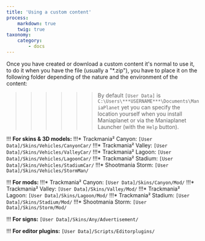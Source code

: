 ```yaml
---
title: 'Using a custom content'
process:
    markdown: true
    twig: true
taxonomy:
    category:
        - docs
---
```


Once you have created or download a custom content it's normal to use it, to do it when you have the file (usually a "*.zip"), you have to place it on the following folder depending of the nature and the environment of the content:

>>>>>> By default `[User Data]` is `C:\Users\***USERNAME***\Documents\ManiaPlanet` yet you can specify the location yourself when you install Maniaplanet or via the Maniaplanet Launcher (with the `Help` button).

!!! **For skins & 3D models:**
!!!* Trackmania² Canyon: `[User Data]/Skins/Vehicles/CanyonCar/`
!!!* Trackmania² Valley: `[User Data]/Skins/Vehicles/ValleyCar/`
!!!* Trackmania² Lagoon: `[User Data]/Skins/Vehicles/LagoonCar/`
!!!* Trackmania² Stadium: `[User Data]/Skins/Vehicles/StadiumCar/`
!!!* Shootmania Storm: `[User Data]/Skins/Vehicles/StormMan/`

!!! **For mods:**
!!!* Trackmania² Canyon: `[User Data]/Skins/Canyon/Mod/`
!!!* Trackmania² Valley: `[User Data]/Skins/Valley/Mod/`
!!!* Trackmania² Lagoon: `[User Data]/Skins/Lagoon/Mod/`
!!!* Trackmania² Stadium: `[User Data]/Skins/Stadium/Mod/`
!!!* Shootmania Storm: `[User Data]/Skins/Storm/Mod/`

!!! **For signs:** `[User Data]/Skins/Any/Advertisement/`

!!! **For editor plugins:** `[User Data]/Scripts/Editorplugins/`

